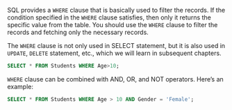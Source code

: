 SQL provides a `WHERE` clause that is basically used to filter the records. If the condition specified in the `WHERE` clause satisfies, then only it returns the specific value from the table. You should use the `WHERE` clause to filter the records and fetching only the necessary records.

The `WHERE` clause is not only used in SELECT statement, but it is also used in `UPDATE`, `DELETE` statement, etc., which we will learn in subsequent chapters.

```sql
SELECT * FROM Students WHERE Age>10;
```

`WHERE` clause can be combined with AND, OR, and NOT operators. Here’s an example:

```sql
SELECT * FROM Students WHERE Age > 10 AND Gender = 'Female';
```

